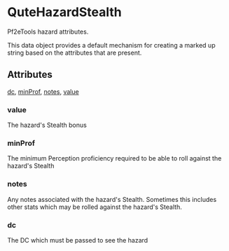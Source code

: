 # QuteHazardStealth

Pf2eTools hazard attributes.

This data object provides a default mechanism for creating a marked up string based on the attributes that are present.

## Attributes

[dc](#dc), [minProf](#minprof), [notes](#notes), [value](#value)


### value

The hazard's Stealth bonus

### minProf

The minimum Perception proficiency required to be able to roll against the hazard's Stealth

### notes

Any notes associated with the hazard's Stealth. Sometimes this includes other stats which may be rolled against the hazard's Stealth.

### dc

The DC which must be passed to see the hazard

